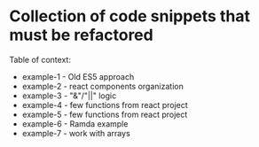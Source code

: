 # Collection of code snippets that must be refactored 

Table of context:

* example-1 - Old ES5 approach 
* example-2 - react components organization
* example-3 - "&"/"||" logic
* example-4 - few functions from react project
* example-5 - few functions from react project
* example-6 - Ramda example
* example-7 - work with arrays
